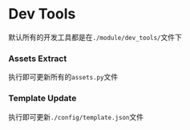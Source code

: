 # Dev Tools

默认所有的开发工具都是在`./module/dev_tools/`文件下



### Assets Extract

执行即可更新所有的`assets.py`文件

### Template Update

执行即可更新`./config/template.json`文件